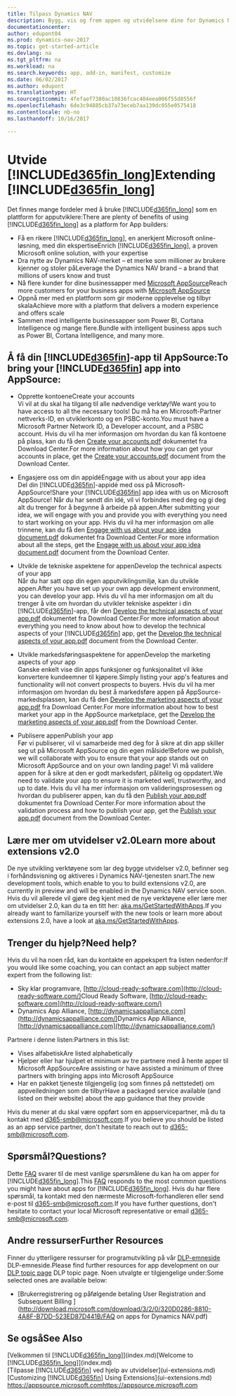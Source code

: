 ```yaml
---
title: Tilpass Dynamics NAV
description: Bygg, vis og frem appen og utvidelsene dine for Dynamics NAV
documentationcenter: 
author: edupont04
ms.prod: dynamics-nav-2017
ms.topic: get-started-article
ms.devlang: na
ms.tgt_pltfrm: na
ms.workload: na
ms.search.keywords: app, add-in, manifest, customize
ms.date: 06/02/2017
ms.author: edupont
ms.translationtype: HT
ms.sourcegitcommit: 4fefaef7380ac10836fcac404eea006f55d8556f
ms.openlocfilehash: 6de3c94885cb37a73eceb7aa139dc055e0575418
ms.contentlocale: nb-no
ms.lasthandoff: 10/16/2017

---
```

# <a name="extending-included365finlongincludesd365finlongmdmd"></a><span data-ttu-id="298c9-103">Utvide [!INCLUDE[d365fin_long](includes/d365fin_long_md.md)]</span><span class="sxs-lookup"><span data-stu-id="298c9-103">Extending [!INCLUDE[d365fin_long](includes/d365fin_long_md.md)]</span></span>
<span data-ttu-id="298c9-104">Det finnes mange fordeler med å bruke [!INCLUDE[d365fin_long](includes/d365fin_long_md.md)] som en plattform for apputviklere:</span><span class="sxs-lookup"><span data-stu-id="298c9-104">There are plenty of benefits of using [!INCLUDE[d365fin_long](includes/d365fin_long_md.md)] as a platform for App builders:</span></span>

* <span data-ttu-id="298c9-105">Få en rikere [!INCLUDE[d365fin_long](includes/d365fin_long_md.md)], en anerkjent Microsoft online-løsning, med din ekspertise</span><span class="sxs-lookup"><span data-stu-id="298c9-105">Enrich [!INCLUDE[d365fin_long](includes/d365fin_long_md.md)], a proven Microsoft online solution, with your expertise</span></span>  
* <span data-ttu-id="298c9-106">Dra nytte av Dynamics NAV-merket – et merke som millioner av brukere kjenner og stoler på</span><span class="sxs-lookup"><span data-stu-id="298c9-106">Leverage the Dynamics NAV brand – a brand that millions of users know and trust</span></span>  
* <span data-ttu-id="298c9-107">Nå flere kunder for dine businessapper med [Microsoft AppSource](https://appsource.microsoft.com/)</span><span class="sxs-lookup"><span data-stu-id="298c9-107">Reach more customers for your business apps with [Microsoft AppSource](https://appsource.microsoft.com/)</span></span>  
* <span data-ttu-id="298c9-108">Oppnå mer med en plattform som gir moderne opplevelse og tilbyr skala</span><span class="sxs-lookup"><span data-stu-id="298c9-108">Achieve more with a platform that delivers a modern experience and offers scale</span></span>  
* <span data-ttu-id="298c9-109">Sammen med intelligente businessapper som Power BI, Cortana Intelligence og mange flere.</span><span class="sxs-lookup"><span data-stu-id="298c9-109">Bundle with intelligent business apps such as Power BI, Cortana Intelligence, and many more.</span></span>  

## <a name="to-bring-your-included365finincludesd365finmdmd-app-into-appsource"></a><span data-ttu-id="298c9-110">Å få din [!INCLUDE[d365fin](includes/d365fin_md.md)]-app til AppSource:</span><span class="sxs-lookup"><span data-stu-id="298c9-110">To bring your [!INCLUDE[d365fin](includes/d365fin_md.md)] app into AppSource:</span></span>
+ <span data-ttu-id="298c9-111">Opprette kontoene</span><span class="sxs-lookup"><span data-stu-id="298c9-111">Create your accounts</span></span>  
<span data-ttu-id="298c9-112">Vi vil at du skal ha tilgang til alle nødvendige verktøy!</span><span class="sxs-lookup"><span data-stu-id="298c9-112">We want you to have access to all the necessary tools!</span></span> <span data-ttu-id="298c9-113">Du må ha en Microsoft-Partner nettverks-ID, en utviklerkonto og en PSBC-konto.</span><span class="sxs-lookup"><span data-stu-id="298c9-113">You must have a Microsoft Partner Network ID, a Developer account, and a PSBC account.</span></span>
<span data-ttu-id="298c9-114">Hvis du vil ha mer informasjon om hvordan du kan få kontoene på plass, kan du få den [Create your accounts.pdf](https://go.microsoft.com/fwlink/?linkid=841514) dokumentet fra Download Center.</span><span class="sxs-lookup"><span data-stu-id="298c9-114">For more information about how you can get your accounts in place, get the [Create your accounts.pdf](https://go.microsoft.com/fwlink/?linkid=841514) document from the Download Center.</span></span>

+ <span data-ttu-id="298c9-115">Engasjere oss om din appidé</span><span class="sxs-lookup"><span data-stu-id="298c9-115">Engage with us about your app idea</span></span>  
<span data-ttu-id="298c9-116">Del din [!INCLUDE[d365fin](includes/d365fin_md.md)]-appidé med oss på Microsoft-AppSource!</span><span class="sxs-lookup"><span data-stu-id="298c9-116">Share your [!INCLUDE[d365fin](includes/d365fin_md.md)] app idea with us on Microsoft AppSource!</span></span> <span data-ttu-id="298c9-117">Når du har sendt din idé, vil vi forbindes med deg og gi deg alt du trenger for å begynne å arbeide på appen.</span><span class="sxs-lookup"><span data-stu-id="298c9-117">After submitting your idea, we will engage with you and provide you with everything you need to start working on your app.</span></span>
<span data-ttu-id="298c9-118">Hvis du vil ha mer informasjon om alle trinnene, kan du få den [Engage with us about your app idea document.pdf](https://go.microsoft.com/fwlink/?linkid=841515) dokumentet fra Download Center.</span><span class="sxs-lookup"><span data-stu-id="298c9-118">For more information about all the steps, get the [Engage with us about your app idea document.pdf](https://go.microsoft.com/fwlink/?linkid=841515) document from the Download Center.</span></span>

+ <span data-ttu-id="298c9-119">Utvikle de tekniske aspektene for appen</span><span class="sxs-lookup"><span data-stu-id="298c9-119">Develop the technical aspects of your app</span></span>    
<span data-ttu-id="298c9-120">Når du har satt opp din egen apputviklingsmiljø, kan du utvikle appen.</span><span class="sxs-lookup"><span data-stu-id="298c9-120">After you have set up your own app development environment, you can develop your app.</span></span>
<span data-ttu-id="298c9-121">Hvis du vil ha mer informasjon om alt du trenger å vite om hvordan du utvikler tekniske aspekter i din [!INCLUDE[d365fin](includes/d365fin_md.md)]-app, får den [Develop the technical aspects of your app.pdf](https://go.microsoft.com/fwlink/?linkid=841516) dokumentet fra Download Center.</span><span class="sxs-lookup"><span data-stu-id="298c9-121">For more information about everything you need to know about how to develop the technical aspects of your [!INCLUDE[d365fin](includes/d365fin_md.md)] app, get the [Develop the technical aspects of your app.pdf](https://go.microsoft.com/fwlink/?linkid=841516) document from the Download Center.</span></span>

+ <span data-ttu-id="298c9-122">Utvikle markedsføringsaspektene for appen</span><span class="sxs-lookup"><span data-stu-id="298c9-122">Develop the marketing aspects of your app</span></span>  
<span data-ttu-id="298c9-123">Ganske enkelt vise din apps funksjoner og funksjonalitet vil ikke konvertere kundeemner til kjøpere.</span><span class="sxs-lookup"><span data-stu-id="298c9-123">Simply listing your app's features and functionality will not convert prospects to buyers.</span></span> <span data-ttu-id="298c9-124">Hvis du vil ha mer informasjon om hvordan du best å markedsføre appen på AppSource-markedsplassen, kan du få den [Develop the marketing aspects of your app.pdf](https://go.microsoft.com/fwlink/?linkid=841518) fra Download Center.</span><span class="sxs-lookup"><span data-stu-id="298c9-124">For more information about how to best market your app in the AppSource marketplace, get the [Develop the marketing aspects of your app.pdf](https://go.microsoft.com/fwlink/?linkid=841518) from the Download Center.</span></span>

+ <span data-ttu-id="298c9-125">Publisere appen</span><span class="sxs-lookup"><span data-stu-id="298c9-125">Publish your app</span></span>  
<span data-ttu-id="298c9-126">Før vi publiserer, vil vi samarbeide med deg for å sikre at din app skiller seg ut på Microsoft AppSource og din egen målside!</span><span class="sxs-lookup"><span data-stu-id="298c9-126">Before we publish, we will collaborate with you to ensure that your app stands out on Microsoft AppSource and on your own landing page!</span></span> <span data-ttu-id="298c9-127">Vi må validere appen for å sikre at den er godt markedsført, pålitelig og oppdatert.</span><span class="sxs-lookup"><span data-stu-id="298c9-127">We need to validate your app to ensure it is marketed well, trustworthy, and up to date.</span></span>
<span data-ttu-id="298c9-128">Hvis du vil ha mer informasjon om valideringsprosessen og hvordan du publiserer appen, kan du få den [Publish your app.pdf](https://go.microsoft.com/fwlink/?linkid=841517) dokumentet fra Download Center.</span><span class="sxs-lookup"><span data-stu-id="298c9-128">For more information about the validation process and how to publish your app, get the [Publish your app.pdf](https://go.microsoft.com/fwlink/?linkid=841517) document from the Download Center.</span></span>

## <a name="learn-more-about-extensions-v20"></a><span data-ttu-id="298c9-129">Lære mer om utvidelser v2.0</span><span class="sxs-lookup"><span data-stu-id="298c9-129">Learn more about extensions v2.0</span></span>
<span data-ttu-id="298c9-130">De nye utvikling verktøyene som lar deg bygge utvidelser v2.0, befinner seg i forhåndsvisning og aktiveres i Dynamics NAV-tjenesten snart.</span><span class="sxs-lookup"><span data-stu-id="298c9-130">The new development tools, which enable to you to build extensions v2.0, are currently in preview and will be enabled in the Dynamics NAV service soon.</span></span> <span data-ttu-id="298c9-131">Hvis du vil allerede vil gjøre deg kjent med de nye verktøyene eller lære mer om utvidelser 2.0, kan du ta en titt her: [aka.ms/GetStartedWithApps](http://aka.ms/GetStartedWithApps).</span><span class="sxs-lookup"><span data-stu-id="298c9-131">If you already want to familiarize yourself with the new tools or learn more about extensions 2.0, have a look at [aka.ms/GetStartedWithApps](http://aka.ms/GetStartedWithApps).</span></span>  

## <a name="need-help"></a><span data-ttu-id="298c9-132">Trenger du hjelp?</span><span class="sxs-lookup"><span data-stu-id="298c9-132">Need help?</span></span>
<span data-ttu-id="298c9-133">Hvis du vil ha noen råd, kan du kontakte en appekspert fra listen nedenfor:</span><span class="sxs-lookup"><span data-stu-id="298c9-133">If you would like some coaching, you can contact an app subject matter expert from the following list:</span></span>

* <span data-ttu-id="298c9-134">Sky klar programvare, [http://cloud-ready-software.com](http://cloud-ready-software.com/)</span><span class="sxs-lookup"><span data-stu-id="298c9-134">Cloud Ready Software, [http://cloud-ready-software.com](http://cloud-ready-software.com/)</span></span>  
* <span data-ttu-id="298c9-135">Dynamics App Alliance, [http://dynamicsappalliance.com](http://dynamicsappalliance.com/)</span><span class="sxs-lookup"><span data-stu-id="298c9-135">Dynamics App Alliance, [http://dynamicsappalliance.com](http://dynamicsappalliance.com/)</span></span>

<span data-ttu-id="298c9-136">Partnere i denne listen:</span><span class="sxs-lookup"><span data-stu-id="298c9-136">Partners in this list:</span></span>

* <span data-ttu-id="298c9-137">Vises alfabetisk</span><span class="sxs-lookup"><span data-stu-id="298c9-137">Are listed alphabetically</span></span>  
* <span data-ttu-id="298c9-138">Hjelper eller har hjulpet et minimum av tre partnere med å hente apper til Microsoft AppSource</span><span class="sxs-lookup"><span data-stu-id="298c9-138">Are assisting or have assisted a minimum of three partners with bringing apps into Microsoft AppSource</span></span>  
* <span data-ttu-id="298c9-139">Har en pakket tjeneste tilgjengelig (og som finnes på nettstedet) om appveiledningen som de tilbyr</span><span class="sxs-lookup"><span data-stu-id="298c9-139">Have a packaged service available (and listed on their website) about the app guidance that they provide</span></span>  

<span data-ttu-id="298c9-140">Hvis du mener at du skal være oppført som en appservicepartner, må du ta kontakt med [d365-smb@microsoft.com](mailto:d365-smb@microsoft.com).</span><span class="sxs-lookup"><span data-stu-id="298c9-140">If you believe you should be listed as an app service partner, don't hesitate to reach out to [d365-smb@microsoft.com](mailto:d365-smb@microsoft.com).</span></span>

## <a name="questions"></a><span data-ttu-id="298c9-141">Spørsmål?</span><span class="sxs-lookup"><span data-stu-id="298c9-141">Questions?</span></span>
<span data-ttu-id="298c9-142">Dette [FAQ](https://go.microsoft.com/fwlink/?linkid=841520) svarer til de mest vanlige spørsmålene du kan ha om apper for [!INCLUDE[d365fin_long](includes/d365fin_long_md.md)].</span><span class="sxs-lookup"><span data-stu-id="298c9-142">This [FAQ](https://go.microsoft.com/fwlink/?linkid=841520) responds to the most common questions you might have about apps for [!INCLUDE[d365fin_long](includes/d365fin_long_md.md)].</span></span> <span data-ttu-id="298c9-143">Hvis du har flere spørsmål, ta kontakt med den nærmeste Microsoft-forhandleren eller send e-post til [d365-smb@microsoft.com](mailto:d365-smb@microsoft.com).</span><span class="sxs-lookup"><span data-stu-id="298c9-143">If you have further questions, don't hesitate to contact your local Microsoft representative or email [d365-smb@microsoft.com](mailto:d365-smb@microsoft.com).</span></span>

## <a name="further-resources"></a><span data-ttu-id="298c9-144">Andre ressurser</span><span class="sxs-lookup"><span data-stu-id="298c9-144">Further Resources</span></span>
<span data-ttu-id="298c9-145">Finner du ytterligere ressurser for programutvikling på vår [DLP-emneside](https://mbspartner.microsoft.com/BFI/Topic/76) DLP-emneside.</span><span class="sxs-lookup"><span data-stu-id="298c9-145">Please find further resources for app development on our [DLP topic page](https://mbspartner.microsoft.com/BFI/Topic/76) DLP topic page.</span></span> <span data-ttu-id="298c9-146">Noen utvalgte er tilgjengelige under:</span><span class="sxs-lookup"><span data-stu-id="298c9-146">Some selected ones are available below:</span></span>
-   [<span data-ttu-id="298c9-147">Brukerregistrering og påfølgende betaling </span><span class="sxs-lookup"><span data-stu-id="298c9-147">User Registration and Subsequent Billing </span></span>](http://download.microsoft.com/download/3/2/0/320D0286-8810-4A8F-B7DD-523ED87D441B/FAQ on apps for Dynamics NAV.pdf)



## <a name="see-also"></a><span data-ttu-id="298c9-148">Se også</span><span class="sxs-lookup"><span data-stu-id="298c9-148">See Also</span></span>
<span data-ttu-id="298c9-149">[Velkommen til [!INCLUDE[d365fin_long](includes/d365fin_long_md.md)]](index.md)</span><span class="sxs-lookup"><span data-stu-id="298c9-149">[Welcome to [!INCLUDE[d365fin_long](includes/d365fin_long_md.md)]](index.md)</span></span>  
<span data-ttu-id="298c9-150">[Tilpasse [!INCLUDE[d365fin](includes/d365fin_md.md)] ved hjelp av utvidelser](ui-extensions.md)</span><span class="sxs-lookup"><span data-stu-id="298c9-150">[Customizing [!INCLUDE[d365fin](includes/d365fin_md.md)] Using Extensions](ui-extensions.md)</span></span>  
[<span data-ttu-id="298c9-151">https://appsource.microsoft.com</span><span class="sxs-lookup"><span data-stu-id="298c9-151">https://appsource.microsoft.com</span></span>](https://appsource.microsoft.com/en-us/marketplace/apps?product=dynamics-365-for-financials&page=1)

